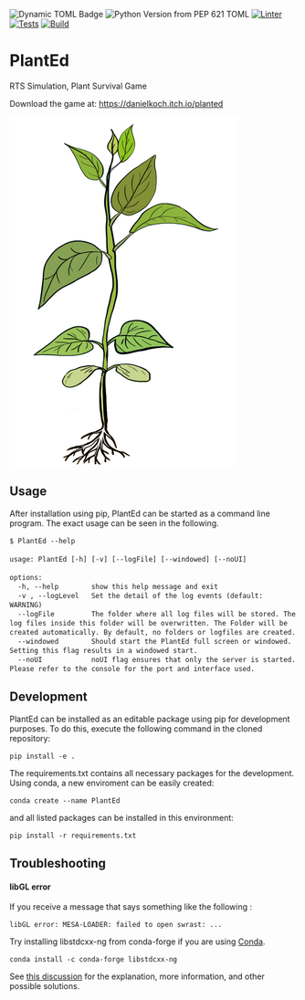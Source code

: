![Dynamic TOML Badge](https://img.shields.io/badge/dynamic/toml?url=https%3A%2F%2Fraw.githubusercontent.com%2FNAMlab%2FPlantEd%2Fmain%2Fpyproject.toml&query=%24.project.version&label=version)
![Python Version from PEP 621 TOML](https://img.shields.io/python/required-version-toml?tomlFilePath=https%3A%2F%2Fraw.githubusercontent.com%2FNAMlab%2FPlantEd%2Fmain%2Fpyproject.toml)
[![Linter](https://github.com/NAMlab/PlantEd/actions/workflows/lint.yml/badge.svg)](https://github.com/NAMlab/PlantEd/actions/workflows/lint.yml)
[![Tests](https://github.com/NAMlab/PlantEd/actions/workflows/tests.yml/badge.svg)](https://github.com/NAMlab/PlantEd/actions/workflows/tests.yml)
[![Build](https://github.com/NAMlab/PlantEd/actions/workflows/publish.yml/badge.svg)](https://github.com/NAMlab/PlantEd/actions/workflows/publish.yml)

# PlantEd
RTS Simulation, Plant Survival Game


Download the game at:
https://danielkoch.itch.io/planted

![Image of Plant](src/PlantEd/data/assets/plant_complete.png)

## Usage

After installation using pip, PlantEd can be started as a command line program. The exact usage can be seen in the following.
```commandline
$ PlantEd --help

usage: PlantEd [-h] [-v] [--logFile] [--windowed] [--noUI]

options:
  -h, --help        show this help message and exit
  -v , --logLevel   Set the detail of the log events (default: WARNING)
  --logFile         The folder where all log files will be stored. The log files inside this folder will be overwritten. The Folder will be created automatically. By default, no folders or logfiles are created.
  --windowed        Should start the PlantEd full screen or windowed. Setting this flag results in a windowed start.
  --noUI            noUI flag ensures that only the server is started. Please refer to the console for the port and interface used.

```

## Development 
PlantEd can be installed as an editable package using pip for development
purposes. To do this, execute the following command in the cloned repository: 

```commandline
pip install -e .
```
The requirements.txt contains all necessary packages for the development. Using conda, a new enviroment can be easily created:
```commandline
conda create --name PlantEd
```
and all listed packages can be installed in this environment:
```commandline
pip install -r requirements.txt
```

## Troubleshooting
#### libGL error
If you receive a message that says something like the following :
```commandline
libGL error: MESA-LOADER: failed to open swrast: ...
```

Try installing libstdcxx-ng from conda-forge if you are using [Conda](https://conda.io/).
```commandline
conda install -c conda-forge libstdcxx-ng
```


See [this discussion](https://stackoverflow.com/a/71421355) for the explanation, more information, and other possible solutions.